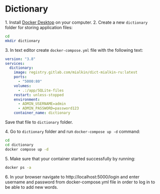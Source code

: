 # Dictionary

1\. Install [Docker Desktop](https://docs.docker.com/get-docker/) on your computer.
2\. Create a new `dictionary` folder for storing application files:

```bash
cd
mkdir dictionary
```

3\. In text editor create `docker-compose.yml` file with the following text:

```yaml
version: "3.8"
services:
  dictionary:
    image: registry.gitlab.com/mialkin/dict-mialkin-ru:latest
    ports:
      - "5000:80"
    volumes:
      - .:/app/SQLite-files
    restart: unless-stopped
    environment:
      - ADMIN_USERNAME=admin
      - ADMIN_PASSWORD=password123
    container_name: dictionary
```

Save that file to `dictionary` folder.

4\. Go to `dictionary` folder and run `docker-compose up -d` command:

```bash
cd
cd dictionary
docker compose up -d
```

5\. Make sure that your container started successfully by running:

```bash
docker ps -a
```

6\. In your browser navigate to http://localhost:5000/login and enter username and password from docker-compose.yml file in order to log in to be able to add new words.
